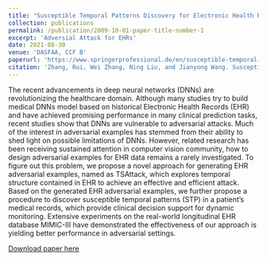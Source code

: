 ```yaml
---
title: "Susceptible Temporal Patterns Discovery for Electronic Health Records via Adversarial Attack"
collection: publications
permalink: /publication/2009-10-01-paper-title-number-1
excerpt: 'Adversial Attack for EHRs'
date: 2021-08-30
venue: 'DASFAA, CCF B'
paperurl: 'https://www.springerprofessional.de/en/susceptible-temporal-patterns-discovery-for-electronic-health-re/19040914'
citation: 'Zhang, Rui, Wei Zhang, Ning Liu, and Jianyong Wang. Susceptible Temporal Patterns Discovery for Electronic Health Records via Adversarial Attack. In International Conference on Database Systems for Advanced Applications, pp. 429-444. Springer, Cham, 2021.'
---
```



The recent advancements in deep neural networks (DNNs) are revolutionizing the healthcare domain. Although many studies try to build medical DNNs model based on historical Electronic Health Records (EHR) and have achieved promising performance in many clinical prediction tasks, recent studies show that DNNs are vulnerable to adversarial attacks. Much of the interest in adversarial examples has stemmed from their ability to shed light on possible limitations of DNNs. However, related research has been receiving sustained attention in computer vision community, how to design adversarial examples for EHR data remains a rarely investigated. To figure out this problem, we propose a novel approach for generating EHR adversarial examples, named as TSAttack, which explores temporal structure contained in EHR to achieve an effective and efficient attack. Based on the generated EHR adversarial examples, we further propose a procedure to discover susceptible temporal patterns (STP) in a patient’s medical records, which provide clinical decision support for dynamic monitoring. Extensive experiments on the real-world longitudinal EHR database MIMIC-III have demonstrated the effectiveness of our approach is yielding better performance in adversarial settings.


[Download paper here](https://www.springerprofessional.de/en/susceptible-temporal-patterns-discovery-for-electronic-health-re/19040914)

